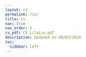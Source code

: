 ```yaml
---
layout: cv
permalink: /cv/
title: cv
nav: true
nav_order: 5
cv_pdf: CV_LilaLiu.pdf
description: Updated on 09/03/2024
toc:
  sidebar: left
---
```

